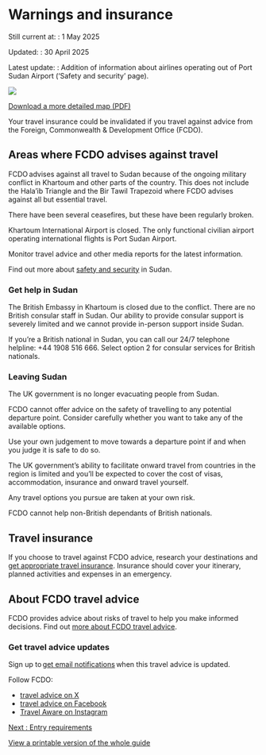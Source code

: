 # Warnings and insurance

Still current at:
:   1 May 2025

Updated:
:   30 April 2025

Latest update:
:   Addition of information about airlines operating out of Port Sudan Airport (‘Safety and security’ page).

![](https://assets.publishing.service.gov.uk/media/672a3fc8f03408fa7966d186/FCDO__TA__038_-_Sudan_Travel_Advice_Ed8__WEB_.jpg)


[Download a more detailed map (PDF)](https://assets.publishing.service.gov.uk/media/672a3fc8fbd69e1861921ba2/FCDO__TA__038_-_Sudan_Travel_Advice_Ed8.pdf)

Your travel insurance could be invalidated if you travel against advice from the Foreign, Commonwealth & Development Office (FCDO).

## Areas where FCDO advises against travel

FCDO advises against all travel to Sudan because of the ongoing military conflict in Khartoum and other parts of the country. This does not include the Hala’ib Triangle and the Bir Tawil Trapezoid where FCDO advises against all but essential travel.

There have been several ceasefires, but these have been regularly broken.

Khartoum International Airport is closed. The only functional civilian airport operating international flights is Port Sudan Airport.

Monitor travel advice and other media reports for the latest information.

Find out more about [safety and security](/foreign-travel-advice/sudan/safety-and-security) in Sudan.

### Get help in Sudan

The British Embassy in Khartoum is closed due to the conflict. There are no British consular staff in Sudan. Our ability to provide consular support is severely limited and we cannot provide in-person support inside Sudan.

If you’re a British national in Sudan, you can call our 24/7 telephone helpline: +44 1908 516 666. Select option 2 for consular services for British nationals.

### Leaving Sudan

The UK government is no longer evacuating people from Sudan.

FCDO cannot offer advice on the safety of travelling to any potential departure point. Consider carefully whether you want to take any of the available options.

Use your own judgement to move towards a departure point if and when you judge it is safe to do so.

The UK government’s ability to facilitate onward travel from countries in the region is limited and you’ll be expected to cover the cost of visas, accommodation, insurance and onward travel yourself.

Any travel options you pursue are taken at your own risk.

FCDO cannot help non-British dependants of British nationals.

## Travel insurance

If you choose to travel against FCDO advice, research your destinations and [get appropriate travel insurance](https://www.gov.uk/guidance/foreign-travel-insurance). Insurance should cover your itinerary, planned activities and expenses in an emergency.

## About FCDO travel advice

FCDO provides advice about risks of travel to help you make informed decisions. Find out [more about FCDO travel advice](https://www.gov.uk/guidance/about-foreign-commonwealth-development-office-travel-advice).

### Get travel advice updates

Sign up to [get email notifications](https://www.gov.uk/foreign-travel-advice/sudan/email-signup) when this travel advice is updated.

Follow FCDO:

* [travel advice on X](https://x.com/fcdotravelgovuk)
* [travel advice on Facebook](https://www.facebook.com/FCDOTravel/)
* [Travel Aware on Instagram](https://www.instagram.com/accounts/login/?next=https%3A%2F%2Fwww.instagram.com%2Ftravelaware%2F&is_from_rle)

[Next
:
Entry requirements](/foreign-travel-advice/sudan/entry-requirements)

[View a printable version of the whole guide](/foreign-travel-advice/sudan/print)